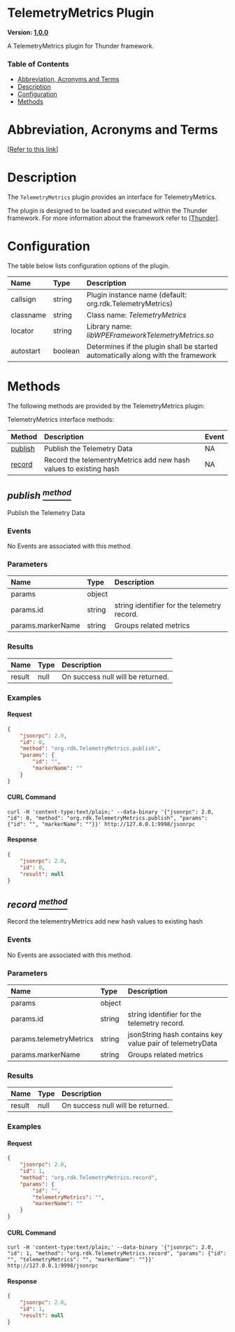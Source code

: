 <!-- Generated automatically, DO NOT EDIT! -->
<a id="TelemetryMetrics_Plugin"></a>
# TelemetryMetrics Plugin

**Version: [1.0.0](https://github.com/rdkcentral/entservices-apis/tree/main/apis/TelemetryMetrics)**

A TelemetryMetrics plugin for Thunder framework.

### Table of Contents

- [Abbreviation, Acronyms and Terms](#Abbreviation,_Acronyms_and_Terms)
- [Description](#Description)
- [Configuration](#Configuration)
- [Methods](#Methods)

<a id="Abbreviation,_Acronyms_and_Terms"></a>
# Abbreviation, Acronyms and Terms

[[Refer to this link](overview/aat.md)]

<a id="Description"></a>
# Description

The `TelemetryMetrics` plugin provides an interface for TelemetryMetrics.

The plugin is designed to be loaded and executed within the Thunder framework. For more information about the framework refer to [[Thunder](https://rdkcentral.github.io/Thunder/)].

<a id="Configuration"></a>
# Configuration

The table below lists configuration options of the plugin.

| Name | Type | Description |
| :-------- | :-------- | :-------- |
| callsign | string | Plugin instance name (default: org.rdk.TelemetryMetrics) |
| classname | string | Class name: *TelemetryMetrics* |
| locator | string | Library name: *libWPEFrameworkTelemetryMetrics.so* |
| autostart | boolean | Determines if the plugin shall be started automatically along with the framework |

<a id="Methods"></a>
# Methods

The following methods are provided by the TelemetryMetrics plugin:

TelemetryMetrics interface methods:

| Method | Description | Event |
| :-------- | :-------- |:-------- |
| [publish](#publish) | Publish the Telemetry Data | NA |
| [record](#record) | Record the telementryMetrics add new hash values to existing hash | NA |

<a id="publish"></a>
## *publish [<sup>method</sup>](#Methods)*

Publish the Telemetry Data

### Events
No Events are associated with this method.
### Parameters
| Name | Type | Description |
| :-------- | :-------- | :-------- |
| params | object |  |
| params.id | string | string identifier for the telemetry record. |
| params.markerName | string | Groups related metrics |
### Results
| Name | Type | Description |
| :-------- | :-------- | :-------- |
| result | null | On success null will be returned. |

### Examples


#### Request

```json
{
    "jsonrpc": 2.0,
    "id": 0,
    "method": "org.rdk.TelemetryMetrics.publish",
    "params": {
        "id": "",
        "markerName": ""
    }
}
```


#### CURL Command

```curl
curl -H 'content-type:text/plain;' --data-binary '{"jsonrpc": 2.0, "id": 0, "method": "org.rdk.TelemetryMetrics.publish", "params": {"id": "", "markerName": ""}}' http://127.0.0.1:9998/jsonrpc
```


#### Response

```json
{
    "jsonrpc": 2.0,
    "id": 0,
    "result": null
}
```

<a id="record"></a>
## *record [<sup>method</sup>](#Methods)*

Record the telementryMetrics add new hash values to existing hash

### Events
No Events are associated with this method.
### Parameters
| Name | Type | Description |
| :-------- | :-------- | :-------- |
| params | object |  |
| params.id | string | string identifier for the telemetry record. |
| params.telemetryMetrics | string | jsonString hash  contains key value pair of telemetryData |
| params.markerName | string | Groups related metrics |
### Results
| Name | Type | Description |
| :-------- | :-------- | :-------- |
| result | null | On success null will be returned. |

### Examples


#### Request

```json
{
    "jsonrpc": 2.0,
    "id": 1,
    "method": "org.rdk.TelemetryMetrics.record",
    "params": {
        "id": "",
        "telemetryMetrics": "",
        "markerName": ""
    }
}
```


#### CURL Command

```curl
curl -H 'content-type:text/plain;' --data-binary '{"jsonrpc": 2.0, "id": 1, "method": "org.rdk.TelemetryMetrics.record", "params": {"id": "", "telemetryMetrics": "", "markerName": ""}}' http://127.0.0.1:9998/jsonrpc
```


#### Response

```json
{
    "jsonrpc": 2.0,
    "id": 1,
    "result": null
}
```


